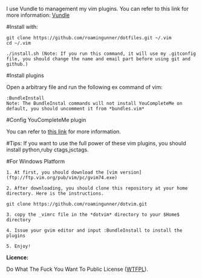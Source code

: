 I use Vundle to management my vim plugins. You can refer to this link for more information: [Vundle]( https://github.com/gmarik/vundle )

#Install with:

    git clone https://github.com/roamingunner/dotfiles.git ~/.vim
    cd ~/.vim

    ./install.sh (Note: If you run this command, it will use my .gitconfig file, you should change the name and email part before using git and github.)
    
#Install plugins

Open a arbitrary file and run the following ex command of vim:

    :BundleInstall
    Note: The BundleInstal commands will not install YouCompleteMe on default, you should uncomment it from *bundles.vim*

#Config YouCompleteMe plugin

You can refer to [this link](https://github.com/Valloric/YouCompleteMe) for more information.

#Tips:
    If you want to use the full power of these vim plugins, you should install python,ruby ctags,jsctags.

#For Windows Platform

    1. At first, you should download the [vim version](ftp://ftp.vim.org/pub/vim/pc/gvim74.exe)

    2. After downloading, you should clone this repository at your home directory. Here is the instructions.

    git clone https://github.com/roamingunner/dotvim.git

    3. copy the _vimrc file in the *dotvim* directory to your $Home$ directory

    4. Issue your gvim editor and input :BundleInstall to install the plugins

    5. Enjoy!


**Licence:**

Do What The Fuck You Want To Public License ([WTFPL](http://www.wtfpl.net/)).
